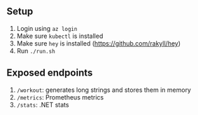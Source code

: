 ## Setup
1. Login using `az login`
1. Make sure `kubectl` is installed
1. Make sure `hey` is installed (https://github.com/rakyll/hey)
1. Run `./run.sh`

## Exposed endpoints
1. `/workout`: generates long strings and stores them in memory
1. `/metrics`: Prometheus metrics
1. `/stats`: .NET stats